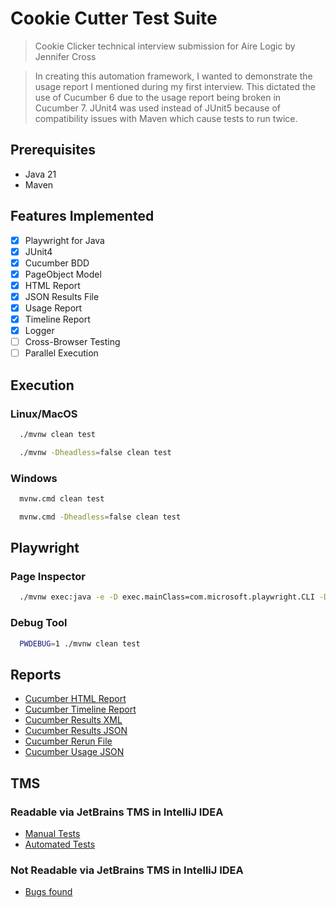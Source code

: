 # Cookie Cutter Test Suite
> Cookie Clicker technical interview submission for Aire Logic by Jennifer Cross

> In creating this automation framework, I wanted to demonstrate the usage report I mentioned during my first interview.
> This dictated the use of Cucumber 6  due to the usage report being broken in Cucumber 7.
> JUnit4 was used instead of JUnit5 because of compatibility issues with Maven which cause tests to run twice.

## Prerequisites
- Java 21
- Maven

## Features Implemented
- [X] Playwright for Java
- [x] JUnit4
- [X] Cucumber BDD
- [X] PageObject Model
- [X] HTML Report
- [X] JSON Results File
- [X] Usage Report
- [X] Timeline Report
- [X] Logger
- [ ] Cross-Browser Testing
- [ ] Parallel Execution

## Execution

### Linux/MacOS
```Bash
  ./mvnw clean test
```
```Bash
  ./mvnw -Dheadless=false clean test
```

### Windows
```Bash
  mvnw.cmd clean test
```
```Bash
  mvnw.cmd -Dheadless=false clean test
```

## Playwright

### Page Inspector
```Bash
  ./mvnw exec:java -e -D exec.mainClass=com.microsoft.playwright.CLI -D exec.args="codegen Jenny-Cross-2025-07-22.cookieclickertechtest.airelogic.com"
```

### Debug Tool
```Bash
  PWDEBUG=1 ./mvnw clean test
```

## Reports

- [Cucumber HTML Report](./target/cucumber/results.html)
- [Cucumber Timeline Report](./target/cucumber/timeline/index.html)
- [Cucumber Results XML](./target/cucumber/results.xml)
- [Cucumber Results JSON](./target/cucumber/results.json)
- [Cucumber Rerun File](./target/cucumber/rerun.txt)
- [Cucumber Usage JSON](./target/cucumber/usage.json)

## TMS
### Readable via JetBrains TMS in IntelliJ IDEA
- [Manual Tests](./tms/ManualTests.t.md)
- [Automated Tests](./tms/AutomatedTests.t.md)

### Not Readable via JetBrains TMS in IntelliJ IDEA
- [Bugs found](./tms/Bugs.md)